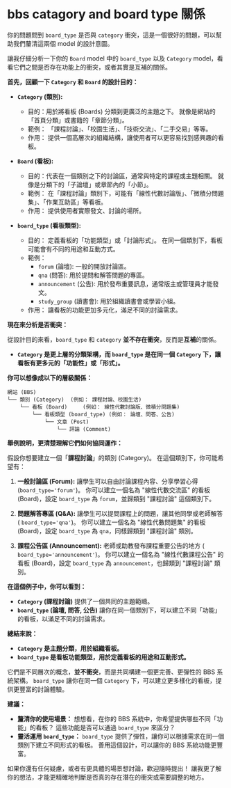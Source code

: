 # bbs catagory and board type 關係
你的問題問到 `board_type` 是否與 `category` 衝突，這是一個很好的問題，可以幫助我們釐清這兩個 model 的設計意圖。

讓我仔細分析一下你的 `Board` model 中的 `board_type` 以及 `Category` model，看看它們之間是否存在功能上的衝突，或者其實是互補的關係。

**首先，回顧一下 `Category` 和 `Board` 的設計目的：**

* **`Category` (類別):**
    * 目的：用於將看板 (Boards) 分類到更廣泛的主題之下。 就像是網站的「首頁分類」或書籍的「章節分類」。
    * 範例：  「課程討論」、「校園生活」、「技術交流」、「二手交易」等等。
    * 作用： 提供一個高層次的組織結構，讓使用者可以更容易找到感興趣的看板。

* **`Board` (看板):**
    * 目的：代表在一個類別之下的討論區，通常與特定的課程或主題相關。 就像是分類下的「子論壇」或章節內的「小節」。
    * 範例： 在「課程討論」類別下，可能有「線性代數討論版」、「微積分問題集」、「作業互助區」等看板。
    * 作用： 提供使用者實際發文、討論的場所。

* **`board_type` (看板類型):**
    * 目的： 定義看板的「功能類型」或「討論形式」。  在同一個類別下，看板可能會有不同的用途和互動方式。
    * 範例：
        * `forum` (論壇):  一般的開放討論區。
        * `qna` (問答):  用於提問和解答問題的專區。
        * `announcement` (公告):  用於發布重要訊息，通常版主或管理員才能發文。
        * `study_group` (讀書會):  用於組織讀書會或學習小組。
    * 作用： 讓看板的功能更加多元化，滿足不同的討論需求。

**現在來分析是否衝突：**

從設計目的來看，`board_type` 和 `category` **並不存在衝突**，反而是**互補**的關係。

* **`Category` 是更上層的分類架構，而 `board_type` 是在同一個 `Category` 下，讓看板有更多元的「功能性」或「形式」。**

**你可以想像成以下的層級關係：**

```
網站 (BBS)
└── 類別 (Category)  (例如： 課程討論、校園生活)
    └── 看板 (Board)     (例如： 線性代數討論版、微積分問題集)
        └── 看板類型 (board_type) (例如： 論壇、問答、公告)
            └── 文章 (Post)
                └── 評論 (Comment)
```

**舉例說明，更清楚理解它們如何協同運作：**

假設你想要建立一個「**課程討論**」的類別 (Category)。 在這個類別下，你可能希望有：

1. **一般討論區 (Forum):**  讓學生可以自由討論課程內容、分享學習心得 (`board_type='forum'`)。  你可以建立一個名為 "線性代數交流區" 的看板 (Board)，設定 `board_type` 為 `forum`，並歸類到 "課程討論" 這個類別下。

2. **問題解答專區 (Q&A):**  讓學生可以提問課程上的問題，讓其他同學或老師解答 ( `board_type='qna'`)。 你可以建立一個名為 "線性代數問題集" 的看板 (Board)，設定 `board_type` 為 `qna`，同樣歸類到 "課程討論" 類別。

3. **課程公告區 (Announcement):**  老師或助教發布課程重要公告的地方 ( `board_type='announcement'`)。 你可以建立一個名為 "線性代數課程公告" 的看板 (Board)，設定 `board_type` 為 `announcement`，也歸類到 "課程討論" 類別。

**在這個例子中，你可以看到：**

* **`Category` (課程討論)** 提供了一個共同的主題範疇。
* **`board_type` (論壇, 問答, 公告)** 讓你在同一個類別下，可以建立不同「功能」的看板，以滿足不同的討論需求。

**總結來說：**

* **`Category` 是主題分類，用於組織看板。**
* **`board_type` 是看板功能類型，用於定義看板的用途和互動形式。**

它們是不同層次的概念，**並不衝突**，而是共同構建一個更完善、更彈性的 BBS 系統架構。 `board_type` 讓你在同一個 `Category` 下，可以建立更多樣化的看板，提供更豐富的討論體驗。

**建議：**

* **釐清你的使用場景：**  想想看，在你的 BBS 系統中，你希望提供哪些不同「功能」的看板？ 這些功能是否可以通過 `board_type` 來區分？
* **靈活運用 `board_type`：**  `board_type` 提供了彈性，讓你可以根據需求在同一個類別下建立不同形式的看板。 善用這個設計，可以讓你的 BBS 系統功能更豐富。

如果你還有任何疑慮，或者有更具體的場景想討論，歡迎隨時提出！ 讓我更了解你的想法，才能更精確地判斷是否真的存在潛在的衝突或需要調整的地方。